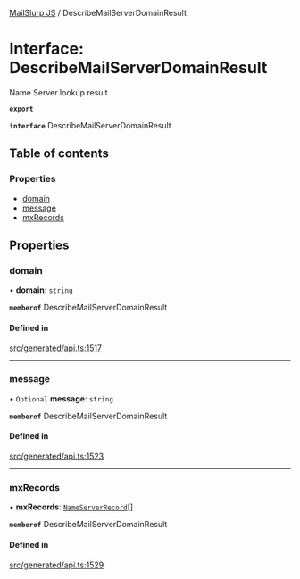 [MailSlurp JS](../README.md) / DescribeMailServerDomainResult

# Interface: DescribeMailServerDomainResult

Name Server lookup result

**`export`**

**`interface`** DescribeMailServerDomainResult

## Table of contents

### Properties

- [domain](DescribeMailServerDomainResult.md#domain)
- [message](DescribeMailServerDomainResult.md#message)
- [mxRecords](DescribeMailServerDomainResult.md#mxrecords)

## Properties

### domain

• **domain**: `string`

**`memberof`** DescribeMailServerDomainResult

#### Defined in

[src/generated/api.ts:1517](https://github.com/mailslurp/mailslurp-client/blob/5523864/src/generated/api.ts#L1517)

___

### message

• `Optional` **message**: `string`

**`memberof`** DescribeMailServerDomainResult

#### Defined in

[src/generated/api.ts:1523](https://github.com/mailslurp/mailslurp-client/blob/5523864/src/generated/api.ts#L1523)

___

### mxRecords

• **mxRecords**: [`NameServerRecord`](NameServerRecord.md)[]

**`memberof`** DescribeMailServerDomainResult

#### Defined in

[src/generated/api.ts:1529](https://github.com/mailslurp/mailslurp-client/blob/5523864/src/generated/api.ts#L1529)
